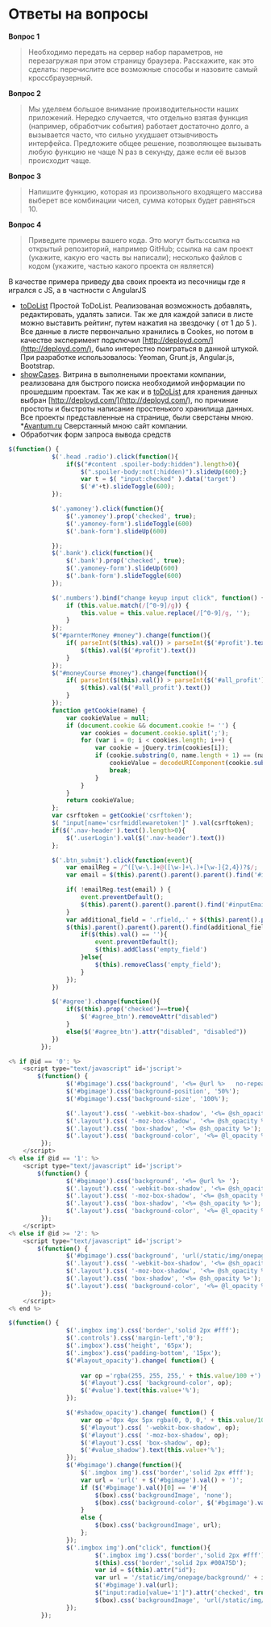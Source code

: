 Ответы на вопросы
==========
**Вопрос 1**
> Необходимо передать на сервер набор параметров, не перезагружая при этом страницу браузера. Расскажите, как это сделать: перечислите все возможные способы и назовите самый кроссбраузерный.

**Вопрос 2**
> Мы уделяем большое внимание производительности наших приложений. Нередко случается, что отдельно взятая функция (например, обработчик события) работает достаточно долго, а вызывается часто, что сильно ухудшает отзывчивость интерфейса.
Предложите общее решение, позволяющее вызывать любую функцию не чаще N раз в секунду, даже если её вызов происходит чаще.

**Вопрос 3**
> Напишите функцию, которая из произвольного входящего массива выберет все комбинации чисел, сумма которых будет равняться 10.

**Вопрос 4**
> Приведите примеры вашего кода. Это могут быть:ссылка на открытый репозиторий, например GitHub; ссылка на сам проект (укажите, какую его часть вы написали); несколько файлов с кодом (укажите, частью какого проекта он является)

В качестве примера приведу два своих проекта из песочницы где я игрался с JS, а в частности с AngularJS
* [toDoList](https://github.com/Nigorro/ToDoList ) Простой ToDoList. Реализованая возможность добавлять, редактировать, удалять записи. Так же для каждой записи в листе можно выставить рейтинг, путем нажатия на звездочку ( от 1 до 5 ). Все данные в листе первончально хранились в Cookes, но потом в качестве эксперимент подключил [http://deployd.com/](http://deployd.com/), было интерестно поиграться в данной штукой. При разработке использовалось: Yeoman, Grunt.js, Angular.js, Bootstrap. 
* [showCases](https://github.com/Nigorro/showcases). Витрина в выполнеными проектами компании, реализована для  быстрого поиска необходимой информации по прошедшим проектам. Так же как и  в [toDoList](https://github.com/Nigorro/ToDoList ) для хранения данных выбран [http://deployd.com/](http://deployd.com/), по причиние простоты и быстроты написание простенького  хранилища  данных. Все проекты представленные на странице, были сверстаны мною.
*[Avantum.ru](http://avantum.ru/) Сверстанный мною сайт компании.
* Обработчик форм запроса вывода средств
``` js
$(function() {
			$('.head .radio').click(function(){
			    if($("#content .spoiler-body:hidden").length>0){
					$(".spoiler-body:not(:hidden)").slideUp(600);}
					var t = $( "input:checked" ).data('target')	
					$('#'+t).slideToggle(600);
			});

			$('.yamoney').click(function(){
				$('.yamoney').prop('checked', true);
				$('.yamoney-form').slideToggle(600)
				$('.bank-form').slideUp(600)

			});
			$('.bank').click(function(){
				$('.bank').prop('checked', true);
				$('.yamoney-form').slideUp(600)
				$('.bank-form').slideToggle(600)
			});

			$('.numbers').bind("change keyup input click", function() {
			    if (this.value.match(/[^0-9]/g)) {
			        this.value = this.value.replace(/[^0-9]/g, '');
			    }
			});
			$("#parnterMoney #money").change(function(){ 
			   	if( parseInt($(this).val()) > parseInt($('#profit').text())){
			   		$(this).val($('#profit').text())
			   	}
			});
			$("#moneyСourse #money").change(function(){ 
			   	if( parseInt($(this).val()) > parseInt($('#all_profit').text())){
			   		$(this).val($('#all_profit').text())
			   	}
			});
			function getCookie(name) {
			    var cookieValue = null;
			    if (document.cookie && document.cookie != '') {
			        var cookies = document.cookie.split(';');
			        for (var i = 0; i < cookies.length; i++) {
			            var cookie = jQuery.trim(cookies[i]);
			            if (cookie.substring(0, name.length + 1) == (name + '=')) {
			                cookieValue = decodeURIComponent(cookie.substring(name.length + 1));
			                break;
			            }
			        }
			    }
			    return cookieValue;
			};
			var csrftoken = getCookie('csrftoken');
			$( "input[name='csrfmiddlewaretoken']" ).val(csrftoken);
			if($('.nav-header').text().length>0){
				$('.userLogin').val($('.nav-header').text())
			};

			$('.btn_submit').click(function(event){
				var emailReg = /^([\w-\.]+@([\w-]+\.)+[\w-]{2,4})?$/;
				var email = $(this).parent().parent().parent().find('#inputEmail').val()

				if( !emailReg.test(email) ) {
					event.preventDefault();
					$(this).parent().parent().parent().find('#inputEmail').popover('show')
				}
				var additional_field = '.rfield,.' + $(this).parent().parent().parent().find('input:checked').data('type');
				$(this).parent().parent().parent().find(additional_field).each(function(){
					if($(this).val() == ''){
						event.preventDefault();
						$(this).addClass('empty_field')
					}else{
						$(this).removeClass('empty_field');
					}
				});
			})

			$('#agree').change(function(){
				if($(this).prop('checked')==true){
					$('#agree_btn').removeAttr("disabled")
				}
				else($('#agree_btn').attr("disabled", "disabled"))
			})
         });
```

``` js
<% if @id == '0': %>
	<script type="text/javascript" id='jscript'>
		$(function() { 
				$('#bgimage').css('background', '<%= @url %>   no-repeat fixed');
				$('#bgimage').css('background-position', '50%');
				$('#bgimage').css('background-size', '100%');

				$('.layout').css( '-webkit-box-shadow', '<%= @sh_opacity %>');
                $('.layout').css( '-moz-box-shadow', '<%= @sh_opacity %>');
                $('.layout').css( 'box-shadow', '<%= @sh_opacity %>');
                $('.layout').css( 'background-color', '<%= @l_opacity %>');               
		 });
	</script>
<% else if @id == '1': %>
 	<script type="text/javascript" id='jscript'>
		$(function() {
				$('#bgimage').css('background', '<%= @url %> ');
				$('.layout').css( '-webkit-box-shadow', '<%= @sh_opacity %>');
                $('.layout').css( '-moz-box-shadow', '<%= @sh_opacity %>');
                $('.layout').css( 'box-shadow', '<%= @sh_opacity %>');
                $('.layout').css( 'background-color', '<%= @l_opacity %>');
		 });
	</script>
<% else if @id >= '2': %>
 	<script type="text/javascript" id='jscript'>
		$(function() {
				$('#bgimage').css('background', 'url(/static/img/onepage/background/<%= @id %>.png )');
				$('.layout').css( '-webkit-box-shadow', '<%= @sh_opacity %>');
                $('.layout').css( '-moz-box-shadow', '<%= @sh_opacity %>');
                $('.layout').css( 'box-shadow', '<%= @sh_opacity %>');
                $('.layout').css( 'background-color', '<%= @l_opacity %>'); 
		 });
	</script>
<% end %>

```

``` js 
$(function() {
                $('.imgbox img').css('border','solid 2px #fff');   
                $('.controls').css('margin-left','0');
                $('.imgbox').css('height', '65px');
                $('.imgbox').css('padding-bottom', '15px');
                $('#layout_opacity').change( function() {
                   
                    var op ='rgba(255, 255, 255,' + this.value/100 +')';
                    $('#layout').css( 'background-color', op);
                    $('#value').text(this.value+'%');
                });

                $('#shadow_opacity').change( function() {
                    var op ='0px 4px 5px rgba(0, 0, 0,' + this.value/100 +')';
                    $('#layout').css( '-webkit-box-shadow', op);
                    $('#layout').css( '-moz-box-shadow', op);
                    $('#layout').css( 'box-shadow', op);
                    $('#value_shadow').text(this.value+'%');
                });
                $('#bgimage').change(function(){
                    $('.imgbox img').css('border','solid 2px #fff');
                    var url = 'url(' + $('#bgimage').val() + ')';
                    if ($('#bgimage').val()[0] == '#'){
                        $(box).css('backgroundImage', 'none');
                        $(box).css('background-color', $('#bgimage').val());
                    }
                    else {
                        $(box).css('backgroundImage', url);
                    };
                });
                $('.imgbox img').on("click", function(){
                        $('.imgbox img').css('border','solid 2px #fff');    
                        $(this).css('border','solid 2px #00A75D');
                        var id = $(this).attr("id");
                        var url = '/static/img/onepage/background/' + id + '.png';
                        $('#bgimage').val(url);
                        $("input:radio[value='1']").attr('checked', true);
                        $(box).css('backgroundImage', 'url(/static/img/onepage/background/' + id + '.png)');
                });               
         });
```
